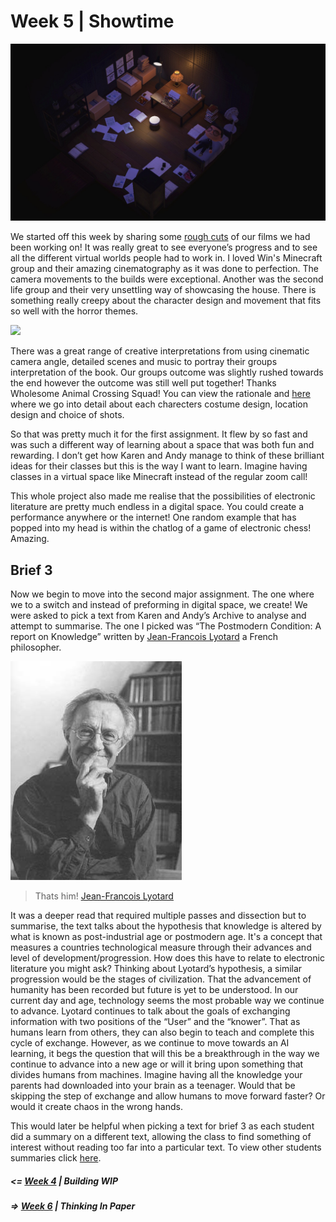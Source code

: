 # Week 5 | Showtime

![](Screenshot1.jpg)

We started off this week by sharing some [rough cuts](https://www.youtube.com/watch?v=V1scKvMRQx8) of our films we had been working on! It was really great to see everyone’s progress and to see all the different virtual worlds people had to work in. I loved Win's Minecraft group and their amazing cinematography as it was done to perfection. The camera movements to the builds were exceptional. Another was the second life group and their very unsettling way of showcasing the house. There is something really creepy about the character design and movement that fits so well with the horror themes. 

![](1.gif)

There was a great range of creative interpretations from using cinematic camera angle, detailed scenes and music to portray their groups interpretation of the book. Our groups outcome was slightly rushed towards the end however the outcome was still well put together! Thanks Wholesome Animal Crossing Squad! You can view the rationale and [here](https://wiip.co/THE-HORRORS-OF-ANIMAL-CROSSING.b-MEgcptSZluo8jwq7Tsi/) where we go into detail about each charecters costume design, location design and choice of shots. 

So that was pretty much it for the first assignment. It flew by so fast and was such a different way of learning about a space that was both fun and rewarding.  I don’t get how Karen and Andy manage to think of these brilliant ideas for their classes but this is the way I want to learn. Imagine having classes in a virtual space like Minecraft instead of the regular zoom call! 

This whole project also made me realise that the possibilities of electronic literature are pretty much endless in a digital space. You could create a performance anywhere or the internet! One random example that has popped into my head is within the chatlog of a game of electronic chess! Amazing. 


## Brief 3

Now we begin to move into the second major assignment. The one where we to a switch and instead of preforming in digital space, we create! 
We were asked to pick a text from Karen and Andy’s Archive to analyse and attempt to summarise. The one I picked was “The Postmodern Condition: A report on Knowledge” written by [Jean-Francois Lyotard](https://en.wikipedia.org/wiki/Jean-Fran%C3%A7ois_Lyotard) a French philosopher.

![](Jean.jpg)

> Thats him! [Jean-Francois Lyotard](https://en.wikipedia.org/wiki/Jean-Fran%C3%A7ois_Lyotard)

It was a deeper read that required multiple passes and dissection but to summarise, the text talks about the hypothesis that knowledge is altered by what is known as post-industrial age or postmodern age. It's a concept that measures a countries technological measure through their advances and level of development/progression. How does this have to relate to electronic literature you might ask? Thinking about Lyotard’s hypothesis, a similar progression would be the stages of civilization. That the advancement of humanity has been recorded but future is yet to be understood. In our current day and age, technology seems the most probable way we continue to advance. Lyotard continues to talk about the goals of exchanging information with two positions of the “User” and the “knower”. That as humans learn from others, they can also begin to teach and complete this cycle of exchange. However, as we continue to move towards an AI learning, it begs the question that will this be a breakthrough in the way we continue to advance into a new age or will it bring upon something that divides humans from machines. Imagine having all the knowledge your parents had downloaded into your brain as a teenager. Would that be skipping the step of exchange and allow humans to move forward faster? Or would it create chaos in the wrong hands. 

This would later be helpful when picking a text for brief 3 as each student did a summary on a different text, allowing the class to find something of interest without reading too far into a particular text. 
To view other students summaries click [here](https://docs.google.com/presentation/d/1tF9j3J75aVpLWOs6R_vCNQty8WjL-_AfgO9TgyKLoq0/edit#slide=id.p).

##### <= [Week 4](https://github.com/Jamtt/Codewords/blob/master/Week%204/Readme.md) | Building WIP
##### => [Week 6](https://github.com/Jamtt/Codewords/blob/master/Week%206/Readme.md) | Thinking In Paper
